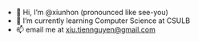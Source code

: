 - 👋 Hi, I’m @xiunhon (pronounced like see-you)
- 🌱 I’m currently learning Computer Science at CSULB
- 📫 email me at xiu.tiennguyen@gmail.com

<!---
xiunhon/xiunhon is a ✨ special ✨ repository because its `README.md` (this file) appears on your GitHub profile.
You can click the Preview link to take a look at your changes.
--->
